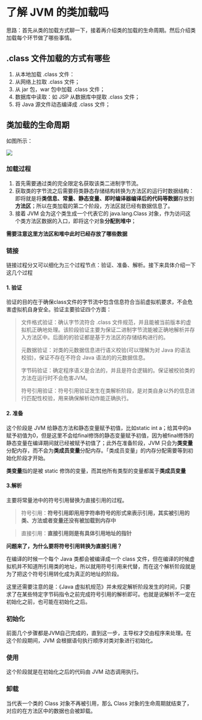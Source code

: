 # 了解 JVM 的类加载吗

思路：首先从类的加载方式聊一下，接着再介绍类的加载的生命周期。然后介绍类加载每个环节做了哪些事情。

## .class 文件加载的方式有哪些

1. 从本地加载 .class 文件：
2. 从网络上拉取 .class 文件；
3. 从 jar 包，war 包中加载 .class 文件；
4. 数据库中读取：如 JSP 从数据库中提取 .class 文件；
5. 将 Java 源文件动态编译成 .class 文件；

## 类加载的生命周期

如图所示：

![](/Users/azh/Dev_AZH/Java_St/WorkUtil/utilsdemo/src/main/resources/JavaKnowledge_Rev/photo/1.类加载周期.png)

### 加载过程

1. 首先需要通过类的完全限定名获取该类二进制字节流。
2. 获取类的字节流之后需要将类静态存储结构转换为方法区的运行时数据结构：即将就是将**类信息、常量、静态变量、即时编译器编译后的代码等数据**存放到**方法区**；所以在类加载的第二个阶段，方法区就已经有数据信息了。
3. 接着 JVM 会为这个类生成一个代表它的 java.lang.Class 对象，作为访问这个类方法区数据的入口，即将这个对象**分配到堆中**；

**需要注意这里方法区和堆中此时已经存放了哪些数据**

### 链接

链接过程分又可以细化为三个过程节点：验证、准备、解析。接下来具体介绍一下这几个过程

#### 1. 验证

验证的目的在于确保class文件的字节流中包含信息符合当前虚拟机要求，不会危害虚拟机自身安全。验证主要验证四个方面：

> 文件格式验证：确认字节流符合 .class 文件规范，并且能被当前版本的虚拟机正确地处理。该阶段验证主要为保证二进制字节流能被正确地解析并存入方法区中。后面的的验证都是基于方法区的存储结构进行的。
>
> 元数据验证：对类的元数据信息进行语义校验(可以理解为对 Java 的语法校验)，保证不存在不符合 Java 语法的的元数据信息。
>
> 字节码验证：确定程序语义是合法的，并且是符合逻辑的。保证被校验类的方法在运行时不会危害JVM。
>
> 符号引用验证：符号引用验证发生在类解析阶段，是对类自身以外的信息进行匹配性校验，用来确保解析动作能正确执行。

#### 2. 准备

这个阶段是 JVM 给静态方法和静态变量赋予初值，比如static int a；给其中的a赋予初值为0，但是这里不会给final修饰的静态变量赋予初值，因为被final修饰的静态变量在编译期间就已经被赋予初值了；此外在准备阶段，JVM 只会为**类变量**分配内存，而不会为**类成员变量**分配内存。「类成员变量」的内存分配需要等到初始化阶段才开始。

**类变量**指的是被 static 修饰的变量，而其他所有类型的变量都属于**类成员变量**

#### 3.解析

主要将常量池中的符号引用替换为直接引用的过程。

> 符号引用：**符号引用即用用字符串符号的形式来表示引用，其实被引用的类、方法或者变量还没有被加载到内存中**

>  直接引用：**直接引用则是有具体引用地址的指针**

**问题来了，为什么要将符号引用转换为直接引用？**

在编译的时候一个每个 Java 类都会被编译成一个 class 文件，但在编译的时候虚拟机并不知道所引用类的地址，所以就用符号引用来代替，而在这个解析阶段就是为了把这个符号引用转化成为真正的地址的阶段。

这里还需要注意的是：《Java 虚拟机规范》并未规定解析阶段发生的时间，只要求了在某些特定字节码指令之前完成符号引用的解析即可。也就是说解析不一定在初始化之前，也可能在初始化之后。

### 初始化

前面几个步骤都是JVM自己完成的，直到这一步，主导权才交由程序来处理。在这个阶段期间，JVM 会根据语句执行顺序对类对象进行初始化。

### 使用

这个阶段就是在初始化之后的代码由 JVM 动态调用执行。

### 卸载

当代表一个类的 Class 对象不再被引用，那么 Class 对象的生命周期就结束了，对应的在方法区中的数据也会被卸载。